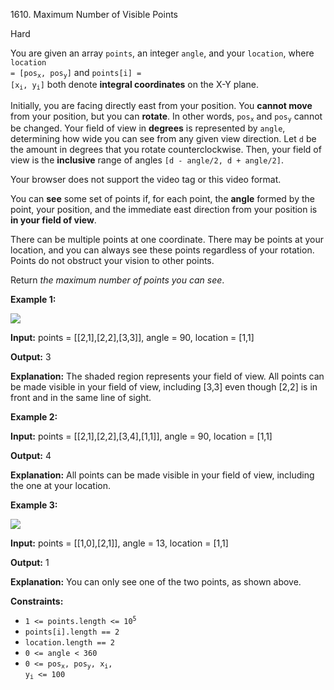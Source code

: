 1610\. Maximum Number of Visible Points

Hard

You are given an array `points`, an integer `angle`, and your `location`, where <code>location = [pos<sub>x</sub>, pos<sub>y</sub>]</code> and <code>points[i] = [x<sub>i</sub>, y<sub>i</sub>]</code> both denote **integral coordinates** on the X-Y plane.

Initially, you are facing directly east from your position. You **cannot move** from your position, but you can **rotate**. In other words, <code>pos<sub>x</sub></code> and <code>pos<sub>y</sub></code> cannot be changed. Your field of view in **degrees** is represented by `angle`, determining how wide you can see from any given view direction. Let `d` be the amount in degrees that you rotate counterclockwise. Then, your field of view is the **inclusive** range of angles `[d - angle/2, d + angle/2]`.

Your browser does not support the video tag or this video format.

You can **see** some set of points if, for each point, the **angle** formed by the point, your position, and the immediate east direction from your position is **in your field of view**.

There can be multiple points at one coordinate. There may be points at your location, and you can always see these points regardless of your rotation. Points do not obstruct your vision to other points.

Return _the maximum number of points you can see_.

**Example 1:**

![](https://leetcode-in-java.github.io/src/main/java/g1601_1700/s1610_maximum_number_of_visible_points/89a07e9b-00ab-4967-976a-c723b2aa8656.png)

**Input:** points = [[2,1],[2,2],[3,3]], angle = 90, location = [1,1]

**Output:** 3

**Explanation:** The shaded region represents your field of view. All points can be made visible in your field of view, including [3,3] even though [2,2] is in front and in the same line of sight.

**Example 2:**

**Input:** points = [[2,1],[2,2],[3,4],[1,1]], angle = 90, location = [1,1]

**Output:** 4

**Explanation:** All points can be made visible in your field of view, including the one at your location.

**Example 3:**

![](https://leetcode-in-java.github.io/src/main/java/g1601_1700/s1610_maximum_number_of_visible_points/5010bfd3-86e6-465f-ac64-e9df941d2e49.png)

**Input:** points = [[1,0],[2,1]], angle = 13, location = [1,1]

**Output:** 1

**Explanation:** You can only see one of the two points, as shown above.

**Constraints:**

*   <code>1 <= points.length <= 10<sup>5</sup></code>
*   `points[i].length == 2`
*   `location.length == 2`
*   `0 <= angle < 360`
*   <code>0 <= pos<sub>x</sub>, pos<sub>y</sub>, x<sub>i</sub>, y<sub>i</sub> <= 100</code>